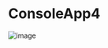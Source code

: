 # ConsoleApp4

![image](https://user-images.githubusercontent.com/95227460/236623058-cb290c1d-9566-42ab-b394-a9ce9eb6a1a7.png)
